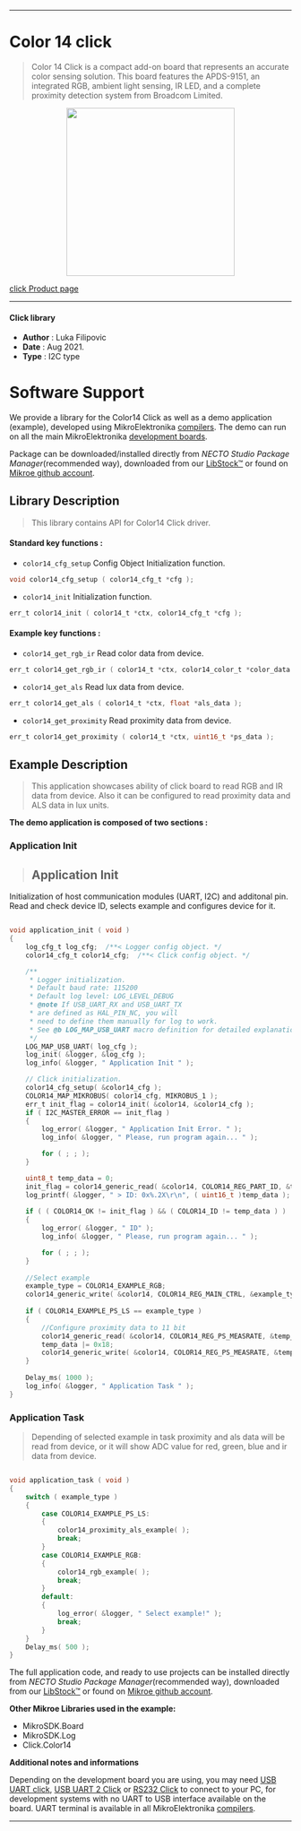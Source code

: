 
---
# Color 14 click

> Color 14 Click is a compact add-on board that represents an accurate color sensing solution. This board features the APDS-9151, an integrated RGB, ambient light sensing, IR LED, and a complete proximity detection system from Broadcom Limited. 

<p align="center">
  <img src="https://download.mikroe.com/images/click_for_ide/color_14_click.png" height=300px>
</p>

[click Product page](https://www.mikroe.com/color-14-click)

---


#### Click library

- **Author**        : Luka Filipovic
- **Date**          : Aug 2021.
- **Type**          : I2C type


# Software Support

We provide a library for the Color14 Click
as well as a demo application (example), developed using MikroElektronika
[compilers](https://www.mikroe.com/necto-studio).
The demo can run on all the main MikroElektronika [development boards](https://www.mikroe.com/development-boards).

Package can be downloaded/installed directly from *NECTO Studio Package Manager*(recommended way), downloaded from our [LibStock&trade;](https://libstock.mikroe.com) or found on [Mikroe github account](https://github.com/MikroElektronika/mikrosdk_click_v2/tree/master/clicks).

## Library Description

> This library contains API for Color14 Click driver.

#### Standard key functions :

- `color14_cfg_setup` Config Object Initialization function.
```c
void color14_cfg_setup ( color14_cfg_t *cfg );
```

- `color14_init` Initialization function.
```c
err_t color14_init ( color14_t *ctx, color14_cfg_t *cfg );
```

#### Example key functions :

- `color14_get_rgb_ir` Read color data from device.
```c
err_t color14_get_rgb_ir ( color14_t *ctx, color14_color_t *color_data );
```

- `color14_get_als` Read lux data from device.
```c
err_t color14_get_als ( color14_t *ctx, float *als_data );
```

- `color14_get_proximity` Read proximity data from device.
```c
err_t color14_get_proximity ( color14_t *ctx, uint16_t *ps_data );
```

## Example Description

> This application showcases ability of click board to read RGB and IR data
from device. Also it can be configured to read proximity data and
ALS data in lux units.

**The demo application is composed of two sections :**

### Application Init

> ## Application Init
Initialization of host communication modules (UART, I2C) and additonal pin.
Read and check device ID, selects example and configures device for it.

```c

void application_init ( void ) 
{
    log_cfg_t log_cfg;  /**< Logger config object. */
    color14_cfg_t color14_cfg;  /**< Click config object. */

    /** 
     * Logger initialization.
     * Default baud rate: 115200
     * Default log level: LOG_LEVEL_DEBUG
     * @note If USB_UART_RX and USB_UART_TX 
     * are defined as HAL_PIN_NC, you will 
     * need to define them manually for log to work. 
     * See @b LOG_MAP_USB_UART macro definition for detailed explanation.
     */
    LOG_MAP_USB_UART( log_cfg );
    log_init( &logger, &log_cfg );
    log_info( &logger, " Application Init " );

    // Click initialization.
    color14_cfg_setup( &color14_cfg );
    COLOR14_MAP_MIKROBUS( color14_cfg, MIKROBUS_1 );
    err_t init_flag = color14_init( &color14, &color14_cfg );
    if ( I2C_MASTER_ERROR == init_flag ) 
    {
        log_error( &logger, " Application Init Error. " );
        log_info( &logger, " Please, run program again... " );

        for ( ; ; );
    }

    uint8_t temp_data = 0;
    init_flag = color14_generic_read( &color14, COLOR14_REG_PART_ID, &temp_data, 1 );
    log_printf( &logger, " > ID: 0x%.2X\r\n", ( uint16_t )temp_data );
    
    if ( ( COLOR14_OK != init_flag ) && ( COLOR14_ID != temp_data ) )
    {
        log_error( &logger, " ID" );
        log_info( &logger, " Please, run program again... " );

        for ( ; ; );
    }
    
    //Select example
    example_type = COLOR14_EXAMPLE_RGB;
    color14_generic_write( &color14, COLOR14_REG_MAIN_CTRL, &example_type, 1 );
    
    if ( COLOR14_EXAMPLE_PS_LS == example_type )
    {
        //Configure proximity data to 11 bit
        color14_generic_read( &color14, COLOR14_REG_PS_MEASRATE, &temp_data, 1 );
        temp_data |= 0x18;
        color14_generic_write( &color14, COLOR14_REG_PS_MEASRATE, &temp_data, 1 );
    }
    
    Delay_ms( 1000 );
    log_info( &logger, " Application Task " );
}

```

### Application Task

> Depending of selected example in task proximity and als data will be read from
device, or it will show ADC value for red, green, blue and ir data from device.

```c

void application_task ( void ) 
{
    switch ( example_type )
    {
        case COLOR14_EXAMPLE_PS_LS:
        {
            color14_proximity_als_example( );
            break;
        }
        case COLOR14_EXAMPLE_RGB:
        {
            color14_rgb_example( );
            break;
        }
        default:
        {
            log_error( &logger, " Select example!" );
            break;
        }
    }
    Delay_ms( 500 );
}

```

The full application code, and ready to use projects can be installed directly from *NECTO Studio Package Manager*(recommended way), downloaded from our [LibStock&trade;](https://libstock.mikroe.com) or found on [Mikroe github account](https://github.com/MikroElektronika/mikrosdk_click_v2/tree/master/clicks).

**Other Mikroe Libraries used in the example:**

- MikroSDK.Board
- MikroSDK.Log
- Click.Color14

**Additional notes and informations**

Depending on the development board you are using, you may need
[USB UART click](https://www.mikroe.com/usb-uart-click),
[USB UART 2 Click](https://www.mikroe.com/usb-uart-2-click) or
[RS232 Click](https://www.mikroe.com/rs232-click) to connect to your PC, for
development systems with no UART to USB interface available on the board. UART
terminal is available in all MikroElektronika
[compilers](https://shop.mikroe.com/compilers).

---
